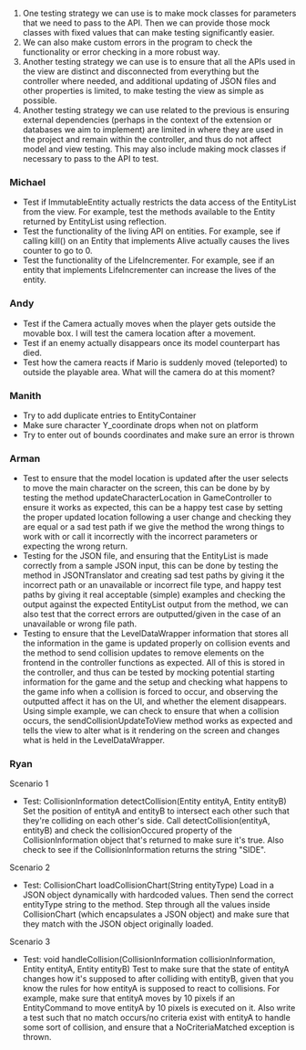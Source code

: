 1. One testing strategy we can use is to make mock classes for parameters that we need to pass 
to the API. Then we can provide those mock classes with fixed values that can make testing 
significantly easier.
2. We can also make custom errors in the program to check the functionality or error checking in a 
more robust way.
3. Another testing strategy we can use is to ensure that all the APIs used in the view are distinct and disconnected from everything
but the controller where needed, and additional updating of JSON files and other properties is limited, to make testing the view as simple as possible.
4. Another testing strategy we can use related to the previous is ensuring external dependencies (perhaps in the context of the extension or databases
we aim to implement) are limited in where they are used in the project and remain within the controller, and thus do not affect model and view
testing. This may also include making mock classes if necessary to pass to the API to test.

### Michael
* Test if ImmutableEntity actually restricts the data access of the EntityList from the view. For example,
test the methods available to the Entity returned by EntityList using reflection.
* Test the functionality of the living API on entities. For example, see if calling kill() on an Entity
that implements Alive actually causes the lives counter to go to 0.
* Test the functionality of the LifeIncrementer. For example, see if an entity that implements
  LifeIncrementer can increase the lives of the entity. 
### Andy
* Test if the Camera actually moves when the player gets outside the movable box. I will test the camera location after a movement.
* Test if an enemy actually disappears once its model counterpart has died.
* Test how the camera reacts if Mario is suddenly moved (teleported) to outside the playable area. What will the camera do at this moment?
### Manith
* Try to add duplicate entries to EntityContainer
* Make sure character Y_coordinate drops when not on platform
* Try to enter out of bounds coordinates and make sure an error is thrown
### Arman
* Test to ensure that the model location is updated after the user selects to move the main character on the screen, this can be done by
by testing the method updateCharacterLocation in GameController to ensure it works as expected, this can be a happy test case by setting the proper
updated location following a user change and checking they are equal or a sad test path if we give the method the wrong things to work with or call it incorrectly with the incorrect
parameters or expecting the wrong return.
* Testing for the JSON file, and ensuring that the EntityList is made correctly from a sample JSON input, this can be done by testing the method in 
JSONTranslator and creating sad test paths by giving it the incorrect path or an unavailable or incorrect file type, and happy test paths by giving it real
acceptable (simple) examples and checking the output against the expected EntityList output from the method, we can also test that the correct
errors are outputted/given in the case of an unavailable or wrong file path.
* Testing to ensure that the LevelDataWrapper information that stores all the information in the game is updated properly on collision events and the method to send collision updates to remove
elements on the frontend in the controller functions as expected. All of this is stored in the controller, and thus can be tested by mocking potential starting information for the game and the setup
and checking what happens to the game info when a collision is forced to occur, and observing the outputted affect it has on the UI, and whether the element disappears. Using simple example,
we can check to ensure that when a collision occurs, the sendCollisionUpdateToView method works as expected and tells the view to alter what is it rendering on the screen and changes what is
held in the LevelDataWrapper.

### Ryan
Scenario 1
* Test: CollisionInformation detectCollision(Entity entityA, Entity entityB)
Set the position of entityA and entityB to intersect each other such that they're colliding on
each other's side. Call detectCollision(entityA, entityB) and check the collisionOccured property
of the CollisionInformation object that's returned to make sure it's true. Also check to see
if the CollisionInformation returns the string "SIDE".

Scenario 2
* Test: CollisionChart loadCollisionChart(String entityType)
Load in a JSON object dynamically with hardcoded values. Then send the correct entityType string
to the method. Step through all the values inside CollisionChart (which encapsulates a JSON
object) and make sure that they match with the JSON object originally loaded.

Scenario 3
* Test: void handleCollision(CollisionInformation collisionInformation, Entity entityA, Entity entityB)
Test to make sure that the state of entityA changes how it's supposed to after colliding with
entityB, given that you know the rules for how entityA is supposed to react to collisions. For
example, make sure that entityA moves by 10 pixels if an EntityCommand to move entityA by 10 
pixels is executed on it. Also write a test such that no match occurs/no criteria exist with
entityA to handle some sort of collision, and ensure that a NoCriteriaMatched exception is thrown.
